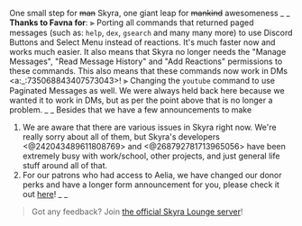 One small step for ~~man~~ Skyra, one giant leap for ~~mankind~~ awesomeness
_ _
**Thanks to Favna for**:
⫸ Porting all commands that returned paged messages (such as: `help`, `dex`, `gsearch` and many many more) to use Discord Buttons and Select Menu instead of reactions. It's much faster now and works much easier. It also means that Skyra no longer needs the "Manage Messages", "Read Message History" and "Add Reactions" permissions to these commands. This also means that these commands now work in DMs <a:_:735068843407573043>!
⫸ Changing the `youtube` command to use Paginated Messages as well. We were always held back here because we wanted it to work in DMs, but as per the point above that is no longer a problem.
_ _
Besides that we have a few announcements to make
1. We are aware that there are various issues in Skyra right now. We're really sorry about all of them, but Skyra's developers <@242043489611808769> and <@268792781713965056> have been extremely busy with work/school, other projects, and just general life stuff around all of that.
2. For our patrons who had access to Aelia, we have changed our donor perks and have a longer form announcement for you, please check it out [here](<https://www.patreon.com/posts/58213983>)!
_ _
> Got any feedback? Join [the official Skyra Lounge server](https://join.skyra.pw)!
